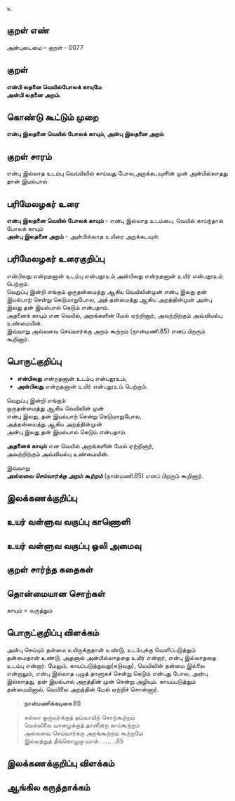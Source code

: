 உ

## குறள் எண் 

அன்புடைமை – குறள் - 0077  

## குறள் 

**என்பி லதனை வெயில்போலக் காயுமே  
அன்பி லதனை அறம்.** 

## கொண்டு கூட்டும் முறை

**என்பு இலதனை வெயில் போலக் காயும், அன்பு இலதனை அறம்**  

## குறள் சாரம் 

என்பு  இல்லாத உடம்பு வெய்யிலில் காய்வது போல,அறக்கடவுளின் முன் அன்பில்லாதது தான் இயல்பால் 

## பரிமேலழகர் உரை

**என்பு இலதனை வெயில் போலக் காயும்** - என்பு இல்லாத உடம்பை, வெயில் காய்ந்தால் போலக் காயும்  
**அன்பு இலதனை அறம்** - அன்பில்லாத உயிரை அறக்கடவுள்.  

## பரிமேலழகர் உரைகுறிப்பு   

என்பிலது என்றதனான் உடம்பு என்பதூஉம் அன்பிலது என்றதனான் உயிர் என்பதூஉம் பெற்றாம்.  
வெறுப்பு இன்றி எங்கும் ஒருதன்மைத்து ஆகிய வெயிலின்முன் என்பு இலது தன் இயல்பாற் சென்று கெடுமாறுபோல, அத் தன்மைத்து ஆகிய அறத்தின்முன் அன்பு இலது தன் இயல்பால் கெடும் என்பதாம்.  
அதனைக் காயும் என வெயில், அறங்களின் மேல் ஏற்றினார், அவற்றிற்கும் அவ்வியல்பு உண்மையின்.  
இவ்வாறு அல்லவை செய்வார்க்கு அறம் கூற்றம் (நான்மணி.85) எனப் பிறரும் கூறினார்.  

## பொருட்குறிப்பு 

* **என்பிலது** என்றதனான் உடம்பு என்பதூஉம்,  
* **அன்பிலது** என்றதனான் உயிர் என்பதூஉம் பெற்றாம்.  

வெறுப்பு இன்றி எங்கும்   
ஒருதன்மைத்து ஆகிய வெயிலின் முன்  
என்பு இலது, தன் இயல்பாற் சென்று கெடுமாறுபோல,  
அத்தன்மைத்து ஆகிய அறத்தின்முன்  
அன்பு இலது 
தன் இயல்பால் கெடும் என்பதாம். 

**அதனைக் காயும்** என வெயில் அறங்களின் மேல் ஏற்றினார்,  
அவற்றிற்கும் அவ்வியல்பு உண்மையின்.  

இவ்வாறு  
_**அல்லவை செய்வார்க்கு அறம் கூற்றம்**_ (நான்மணி.85) எனப் பிறரும் கூறினார்.  

## இலக்கணக்குறிப்பு  


## உயர் வள்ளுவ வகுப்பு காணொளி


## உயர் வள்ளுவ வகுப்பு ஒலி அமைவு 

 
## குறள் சார்ந்த கதைகள் 


## தொன்மையான சொற்கள்

காயும் = வருத்தும்

## பொருட்குறிப்பு விளக்கம்

அன்பு செய்யும் தன்மை உயிருக்குதான் உண்டு, உடம்புக்கு வெளிப்படுத்தும் தன்மைதான் உண்டு, அதனால் அன்பில்லாததை உயிர் என்றார், என்பு இல்லாததை உடம்பு என்றார். மேலும், காயப்படுத்துவது(சுடுவது), வெயிலின் தன்மை இல்லை என்றாலும், என்பு இல்லாத புழுத் தானாகச் சென்று கெடும் என்பது போல, அன்பு இல்லாதது, தன் இயல்பால் அறத்தின் முன் சென்று அழியும். காயப்படுத்தும் தன்மையினால், வெயிலை அறத்தின் மேல் ஏற்றிச் சொன்னார்.   

>**நான்மணிக்கடிகை 85**  

>கல்லா ஒருவர்க்குத் தம்வாயிற் சொற்கூற்றம்  
>மெல்லிலை வாழைக்குத் தானீன்ற காய்கூற்றம்  
>அல்லவை செய்வார்க்கு அறங்கூற்றம் கூற்றமே  
>இல்லத்துத் தீங்கொழுகு வாள். ..... ..85

## இலக்கணக்குறிப்பு விளக்கம்


## ஆங்கில கருத்தாக்கம் 


